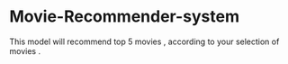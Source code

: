 # Movie-Recommender-system
This model will recommend top 5 movies , according to your selection of movies . 
